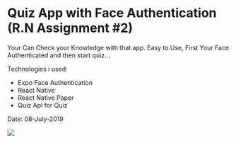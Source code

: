 # Quiz App with Face Authentication (R.N Assignment #2)

Your Can Check your Knowledge with that app. Easy to Use, First Your Face Authenticated and then start quiz...

Technologies i used:
* Expo Face Authentication
* React Native
* React Native Paper 
* Quiz Api for Quiz

Date: 08-July-2019

![](https://mega.nz/#!9LpFyIBS!11lUUwdrBv-VhvOc5g-73eaeyCwOC8OsaCudG3T-j8Y)
